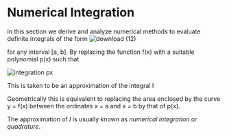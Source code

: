 # __Numerical Integration__



 In this section  we derive and analyze numerical methods to evaluate definite integrals of the form 
![download (12)](https://user-images.githubusercontent.com/77840111/151663066-f5cd1010-08be-4f3a-886f-2eb0ee2bef92.png)

for any interval [a, b]. By replacing the function f(x) with a suitable polynomial p(x) such that 

![integration px](https://user-images.githubusercontent.com/77840111/151791506-cc8796b6-8a2d-45c2-8067-e19a2613c3e9.png)

This is taken to be an approximation of the integral I

Geometrically this is equivalent to replacing the area enclosed by the curve y = f(x) between the ordinates x = a and x = b by that of p(x).

The approximation of _I_ is usually known as _numerical integration_ or _quadrature_. 

